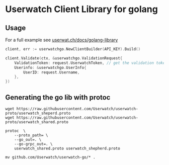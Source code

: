 # Userwatch Client Library for golang

## Usage

For a full example see [userwat.ch/docs/golang-library](https://userwat.ch/docs/golang-library)

```go
client, err := userwatchgo.NewClientBuilder(API_KEY).Build()

client.Validate(ctx, &userwatchgo.ValidationRequest{
    ValidationToken: request.UserwatchToken, // get the validation token from the javascript library
    Userinfo: &userwatchgo.UserInfo{
        UserID: request.Username,
    },
})
```

## Generating the go lib with protoc

    wget https://raw.githubusercontent.com/Userwatch/userwatch-proto/userwatch_sheperd.proto
    wget https://raw.githubusercontent.com/Userwatch/userwatch-proto/userwatch_shared.proto

    protoc  \
        --proto_path= \
        --go_out=. \
        --go-grpc_out=. \
        userwatch_shared.proto userwatch_shepherd.proto

    mv github.com/Userwatch/userwatch-go/* .
